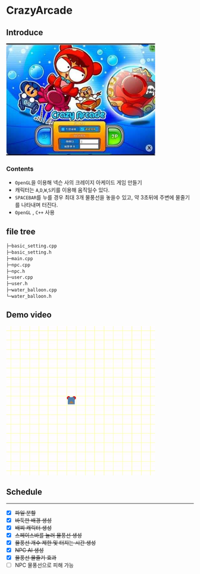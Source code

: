 # CrazyArcade

## Introduce

<img src="./ca_profile.jpg" width="400">

### Contents

- ``OpenGL``을 이용해 넥슨 사의 크레이지 아케이드 게임 만들기
- 캐릭터는 ``A``,``D``,``W``,``S``키를 이용해 움직일수 있다.
- ``SPACEBAR``를 누를 경우 최대 3개 물풍선을 놓을수 있고, 약 3초뒤에 주변에 물줄기를 나타내며 터진다.
- ``OpenGL`` , ``C++`` 사용

## file tree

```bash
├─basic_setting.cpp
├─basic_setting.h
├─main.cpp
├─npc.cpp
├─npc.h
├─user.cpp
├─user.h
├─water_balloon.cpp
└─water_balloon.h
```

## Demo video

<img src="./crazyarcade.gif" width="400">

## Schedule
***
- [x] ~~파일 분할~~
- [x] ~~바둑판 배경 생성~~
- [x] ~~배찌 캐릭터 생성~~
- [x] ~~스페이스바를 눌러 물풍선 생성~~
- [x] ~~물풍선 개수 제한 및 터지는 시간 생성~~
- [x] ~~NPC AI 생성~~
- [x] ~~물풍선 물줄기 효과~~
- [ ] NPC 물풍선으로 피해 가능